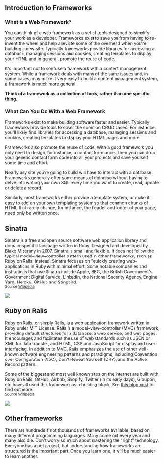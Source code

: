## Introduction to Frameworks

### What is a Web Framework?
You can think of a web framework as a set of tools designed to simplify your work as a developer. Frameworks exist to save you from having to re-invent the wheel and help alleviate some of the overhead when you're building a new site. Typically frameworks provide libraries for accessing a database, managing sessions and cookies, creating templates to display your HTML and in general, promote the reuse of code.

It's important not to confuse a framework with a content management system. While a framework deals with many of the same issues and, in some cases, may make it very easy to build a content management system, a framework is much more general.

**Think of a framework as a collection of tools, rather than one specific thing.**


### What Can You Do With a Web Framework
Frameworks exist to make building software faster and easier. Typically frameworks provide tools to cover the common CRUD cases. For instance, you'll likely find libraries for accessing a database, managing sessions and cookies, creating templates to display your HTML pages and more.

Frameworks also promote the reuse of code. With a good framework you only need to design, for instance, a contact form once. Then you can drop your generic contact form code into all your projects and save yourself some time and effort.

Nearly any site you’re going to build will have to interact with a database. Frameworks generally offer some means of doing so without having to delve into writing your own SQL every time you want to create, read, update or delete a record.

Similarly, most frameworks either provide a template system, or make it easy to add on your own templating system so that common chunks of HTML that rarely change, for instance, the header and footer of your page, need only be written once.

## Sinatra
Sinatra is a free and open source software web application library and domain-specific language written in Ruby. Designed and developed by Blake Mizerany in 2007, Sinatra is small and flexible. It does not follow the typical model–view–controller pattern used in other frameworks, such as Ruby on Rails. Instead, Sinatra focuses on "quickly creating web-applications in Ruby with minimal effort. 
Some notable companies and institutions that use Sinatra include Apple, BBC, the British Government's Government Digital Service, LinkedIn, the National Security Agency, Engine Yard, Heroku, GitHub and Songbird.
<br/><small>Source <a href="https://en.wikipedia.org/wiki/Sinatra_(software)">Wikipedia</a></small>

![](../images/framework_sinatra.png)


## Ruby on Rails
Ruby on Rails, or simply Rails, is a web application framework written in Ruby under MIT License. Rails is a model–view–controller (MVC) framework, providing default structures for a database, a web service, and web pages. It encourages and facilitates the use of web standards such as JSON or XML for data transfer, and HTML, CSS and JavaScript for display and user interfacing. In addition to MVC, Rails emphasizes the use of other well-known software engineering patterns and paradigms, including Convention over Configuration (CoC), Don't Repeat Yourself (DRY), and the Active Record pattern.

Some of the biggest and most well known sites on the internet are built with Ruby on Rails. GitHub, Airbnb, Shopify, Twitter (in its early days), Groupon, etc have all used this framework as a building block. See [this blog post](https://prograils.com/posts/top-10-famous-sites-built-with-ruby-on-rails) to find out more.
<br/><small>Source <a href="https://en.wikipedia.org/wiki/Ruby_on_Rails">Wikipedia</a></small>

![](../images/framework_ror.jpg)
## Other frameworks

There are hundreds if not thousands of frameworks available, based on many different programming languages. Many come out every year and many also die. Don't worry so much about mastering the "right" technology. Everyone has a pet project, but understanding how frameworks are structured is the important part. Once you learn one, it will be much easier to learn another.